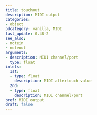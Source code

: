 ```yaml
---
title: touchout
description: MIDI output
categories:
- object
pdcategory: vanilla, MIDI
last_update: 0.48-2
see_also:
- notein
- noteout
arguments:
- description: MIDI channel/port
  type: float
inlets:
  1st:
  - type: float
    description: MIDI aftertouch value
  2nd:
  - type: float
    description: MIDI channel/port
bref: MIDI output
draft: false
---
```


